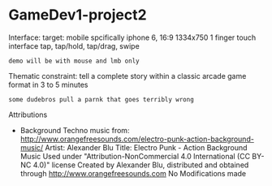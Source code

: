 # GameDev1-project2

Interface:
	target: mobile
	spcifically iphone 6, 16:9 1334x750
	1 finger touch interface
	tap, tap/hold, tap/drag, swipe

	demo will be with mouse and lmb only

Thematic constraint:
	tell a complete story within a classic arcade game format in 3 to 5 minutes

	some dudebros pull a parnk that goes terribly wrong


Attributions
- Background Techno music from: http://www.orangefreesounds.com/electro-punk-action-background-music/
	Artist: Alexander Blu
	Title: Electro Punk - Action Background Music
	Used under "Attribution-NonCommercial 4.0 International (CC BY-NC 4.0)" license
	Created by Alexander Blu, distributed and obtained through http://www.orangefreesounds.com
	No Modifications made
